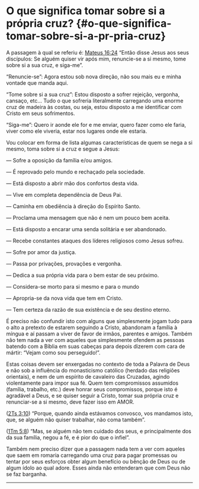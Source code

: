 # O que significa tomar sobre si a própria cruz? {#o-que-significa-tomar-sobre-si-a-pr-pria-cruz}

A passagem à qual se referiu é: [Mateus 16:24](http://bibliaonline.com.br/acf/mt/16/24) “Então disse Jesus aos seus discípulos: Se alguém quiser vir após mim, renuncie-se a si mesmo, tome sobre si a sua cruz, e siga-me”.

“Renuncie-se”: Agora estou sob nova direção, não sou mais eu e minha vontade que manda aqui.

“Tome sobre si a sua cruz”: Estou disposto a sofrer rejeição, vergonha, cansaço, etc... Tudo o que sofreria literalmente carregando uma enorme cruz de madeira às costas, ou seja, estou disposto a me identificar com Cristo em seus sofrimentos.

“Siga-me”: Quero ir aonde ele for e me enviar, quero fazer como ele faria, viver como ele viveria, estar nos lugares onde ele estaria.

Vou colocar em forma de lista algumas características de quem se nega a si mesmo, toma sobre si a cruz e segue a Jesus:

— Sofre a oposição da família e/ou amigos.

— É reprovado pelo mundo e rechaçado pela sociedade.

— Está disposto a abrir mão dos confortos desta vida.

— Vive em completa dependência de Deus Pai.

— Caminha em obediência à direção do Espírito Santo.

— Proclama uma mensagem que não é nem um pouco bem aceita.

— Está disposto a encarar uma senda solitária e ser abandonado.

— Recebe constantes ataques dos líderes religiosos como Jesus sofreu.

— Sofre por amor da justiça.

— Passa por privações, provações e vergonha.

— Dedica a sua própria vida para o bem estar de seu próximo.

— Considera-se morto para si mesmo e para o mundo

— Apropria-se da nova vida que tem em Cristo.

— Tem certeza da razão de sua existência e de seu destino eterno.

É preciso não confundir isto com alguns que simplesmente jogam tudo para o alto a pretexto de estarem seguindo a Cristo, abandonam a família à míngua e aí passam a viver de favor de irmãos, parentes e amigos. Também não tem nada a ver com aqueles que simplesmente ofendem as pessoas batendo com a Bíblia em suas cabeças para depois dizerem com cara de mártir: “Vejam como sou perseguido!”.

Estas coisas devem ser enxergadas no contexto de toda a Palavra de Deus e não sob a influência do monasticismo católico (herdado das religiões orientais), e nem de um espírito de cavaleiro das Cruzadas, agindo violentamente para impor sua fé. Quem tem compromissos assumidos (família, trabalho, etc.) deve honrar seus compromissos, porque isto é agradável a Deus, e se quiser seguir a Cristo, tomar sua própria cruz e renunciar-se a si mesmo, deve fazer isso em AMOR.

([2Ts 3:10](http://bibliaonline.com.br/acf/2ts/3/10)) “Porque, quando ainda estávamos convosco, vos mandamos isto, que, se alguém não quiser trabalhar, não coma também”.

([1Tm 5:8](http://bibliaonline.com.br/acf/1tm/5/8)) “Mas, se alguém não tem cuidado dos seus, e principalmente dos da sua família, negou a fé, e é pior do que o infiel”.

Também nem preciso dizer que a passagem nada tem a ver com aqueles que saem em romaria carregando uma cruz para pagar promessas ou tentar por seus esforços obter algum benefício ou bênção de Deus ou de algum ídolo ao qual adore. Esses ainda não entenderam que com Deus não se faz barganha.

*****